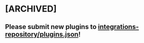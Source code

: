 # [ARCHIVED] 

## Please submit new plugins to [integrations-repository/plugins.json](https://github.com/PostHog/integrations-repository/blob/main/plugins.json)!

